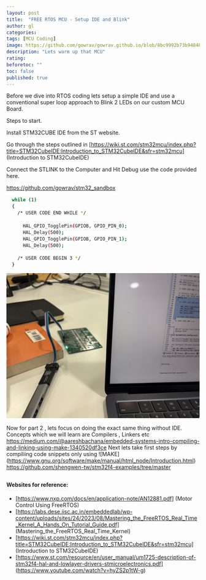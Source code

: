 ```yaml
---
layout: post
title:  "FREE RTOS MCU - Setup IDE and Blink"
author: gl
categories: 
tags: [MCU Coding]
image: https://github.com/gowrav/gowrav.github.io/blob/8bc9992b73b9484853c929d771de1e66fbc22701/_posts/images/blinky_STM32cubeide.jpg
description: "Lets warm up that MCU"
rating: 
beforetoc: ""
toc: false
published: true
---
```

Before we dive into RTOS coding lets setup a simple IDE and use a conventional super loop approach to Blink 2 LEDs on our custom MCU Board.

Steps to start.

Install STM32CUBE IDE from the ST website.

Go through the steps outlined in [https://wiki.st.com/stm32mcu/index.php?title=STM32CubeIDE:Introduction_to_STM32CubeIDE&sfr=stm32mcu] (Introduction to STM32CubeIDE)

Connect the STLINK to the Computer and Hit Debug use the code provided here.

https://github.com/gowrav/stm32_sandbox

```bash
  while (1)
  {
    /* USER CODE END WHILE */

	  HAL_GPIO_TogglePin(GPIOB, GPIO_PIN_0);
	  HAL_Delay(500);
	  HAL_GPIO_TogglePin(GPIOB, GPIO_PIN_1);
	  HAL_Delay(500);

    /* USER CODE BEGIN 3 */
  }
```

![This would be the end result](https://github.com/gowrav/gowrav.github.io/blob/8bc9992b73b9484853c929d771de1e66fbc22701/_posts/images/blinky_STM32cubeide.jpg)

Now for part 2 , lets focus on doing the exact same thing without IDE.
Concepts which we will learn are Compilers , Linkers etc 
https://medium.com/@aareshbachana/embedded-systems-intro-compiling-and-linking-using-make-1340520df3ce
Next lets take first steps by compiliing code snippets only using ![MAKE] (https://www.gnu.org/software/make/manual/html_node/Introduction.html)
https://github.com/shengwen-tw/stm32f4-examples/tree/master

## 

#### 


#### Websites for reference:
 * [https://www.nxp.com/docs/en/application-note/AN12881.pdf] (Motor Control Using FreeRTOS)
 * [https://labs.dese.iisc.ac.in/embeddedlab/wp-content/uploads/sites/24/2023/08/Mastering_the_FreeRTOS_Real_Time_Kernel_A_Hands_On_Tutorial_Guide.pdf] (Mastering_the_FreeRTOS_Real_Time_Kernel)
 * [https://wiki.st.com/stm32mcu/index.php?title=STM32CubeIDE:Introduction_to_STM32CubeIDE&sfr=stm32mcu] (Introduction to STM32CubeIDE)
 * [https://www.st.com/resource/en/user_manual/um1725-description-of-stm32f4-hal-and-lowlayer-drivers-stmicroelectronics.pdf] (https://www.youtube.com/watch?v=hyZS2p1tW-g)
  
